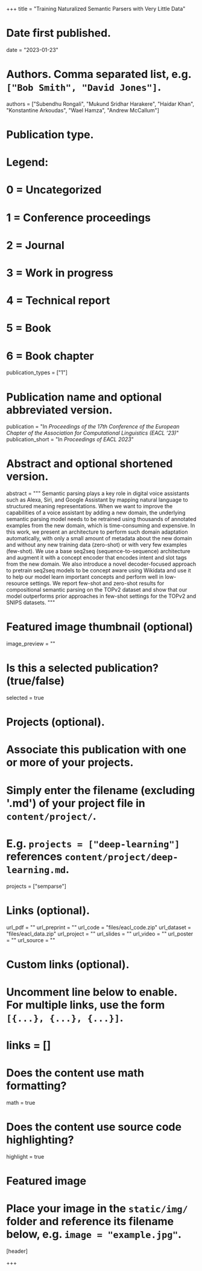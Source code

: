 +++
title = "Training Naturalized Semantic Parsers with Very Little Data"

# Date first published.
date = "2023-01-23"

# Authors. Comma separated list, e.g. `["Bob Smith", "David Jones"]`.
authors = ["Subendhu Rongali", "Mukund Sridhar Harakere", "Haidar Khan", "Konstantine Arkoudas", "Wael Hamza", "Andrew McCallum"]

# Publication type.
# Legend:
# 0 = Uncategorized
# 1 = Conference proceedings
# 2 = Journal
# 3 = Work in progress
# 4 = Technical report
# 5 = Book
# 6 = Book chapter
publication_types = ["1"]

# Publication name and optional abbreviated version.
publication = "In *Proceedings of the 17th Conference of the European Chapter of the Association for Computational Linguistics (EACL ’23)*"
publication_short = "In *Proceedings of EACL 2023*"

# Abstract and optional shortened version.
abstract = """
Semantic parsing plays a key role in digital voice assistants such as Alexa, Siri, and Google Assistant by mapping natural language to structured meaning representations. When we want to improve the capabilities of a voice assistant by adding a new domain, the underlying semantic parsing model needs to be retrained using thousands of annotated examples from the new domain, which is time-consuming and expensive. In this work, we present an architecture to perform such domain adaptation automatically, with only a small amount of metadata about the new domain and without any new training data (zero-shot) or with very few examples (few-shot). We use a base seq2seq (sequence-to-sequence) architecture and augment it with a concept encoder that encodes intent and slot tags from the new domain. We also introduce a novel decoder-focused approach to pretrain seq2seq models to be concept aware using Wikidata and use it to help our model learn important concepts and perform well in low-resource settings. We report few-shot and zero-shot results for compositional semantic parsing on the TOPv2 dataset and show that our model outperforms prior approaches in few-shot settings for the TOPv2 and SNIPS datasets.
"""

# Featured image thumbnail (optional)
image_preview = ""

# Is this a selected publication? (true/false)
selected = true

# Projects (optional).
#   Associate this publication with one or more of your projects.
#   Simply enter the filename (excluding '.md') of your project file in `content/project/`.
#   E.g. `projects = ["deep-learning"]` references `content/project/deep-learning.md`.
projects = ["semparse"]

# Links (optional).
url_pdf = ""
url_preprint = ""
url_code = "files/eacl_code.zip"
url_dataset = "files/eacl_data.zip"
url_project = ""
url_slides = ""
url_video = ""
url_poster = ""
url_source = ""

# Custom links (optional).
#   Uncomment line below to enable. For multiple links, use the form `[{...}, {...}, {...}]`.
# links = []

# Does the content use math formatting?
math = true

# Does the content use source code highlighting?
highlight = true

# Featured image
# Place your image in the `static/img/` folder and reference its filename below, e.g. `image = "example.jpg"`.
[header]

+++
